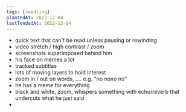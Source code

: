 ```yaml
---
tags: [seedling]
plantedAt: 2022-12-04
lastTendedAt: 2022-12-04
---
```


* quick text that can't be read unless pausing or rewinding
* video stretch / high contrast / zoom
* screenshots superimposed behind him
* his face on memes a lot
* tracked subtitles
* lots of moving layers to hold interest
* zoom in / out on words, .... e.g. "no nono no"
* he has a meme for everything
* black and white, zoom, whispers something with echo/reverb that undercuts what he just said
* 